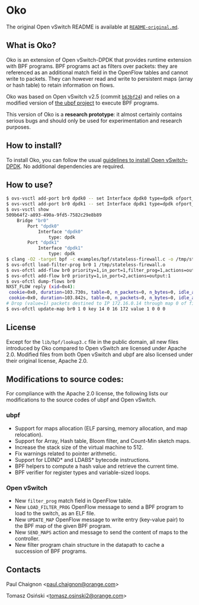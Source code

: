 Oko
===

The original Open vSwitch README is available at [`README-original.md`].

What is Oko?
------------

Oko is an extension of Open vSwitch-DPDK that provides runtime extension with
BPF programs. BPF programs act as filters over packets: they are referenced as
an additional match field in the OpenFlow tables and cannot write to packets.
They can however read and write to persistent maps (array or hash table) to
retain information on flows.

Oko was based on Open vSwitch v2.5 (commit [`b63bf24`]) and relies on a
modified version of [the ubpf project] to execute BPF programs.

This version of Oko is a **research prototype**: it almost certainly contains
serious bugs and should only be used for experimentation and research purposes.


How to install?
---------------

To install Oko, you can follow the usual [guidelines to install Open
vSwitch-DPDK]. No additional dependencies are required.


How to use?
-----------

```bash
$ ovs-vsctl add-port br0 dpdk0 -- set Interface dpdk0 type=dpdk ofport_request=1
$ ovs-vsctl add-port br0 dpdk1 -- set Interface dpdk1 type=dpdk ofport_request=2
$ ovs-vsctl show
509b64f2-a893-490a-9fd5-7582c29e8b89
    Bridge "br0"
        Port "dpdk0"
            Interface "dpdk0"
                type: dpdk
        Port "dpdk1"
            Interface "dpdk1"
                type: dpdk
$ clang -O2 -target bpf -c examples/bpf/stateless-firewall.c -o /tmp/stateless-firewall.o
$ ovs-ofctl load-filter-prog br0 1 /tmp/stateless-firewall.o
$ ovs-ofctl add-flow br0 priority=1,in_port=1,filter_prog=1,actions=output:2
$ ovs-ofctl add-flow br0 priority=1,in_port=2,actions=output:1
$ ovs-ofctl dump-flows br0
NXST_FLOW reply (xid=0x4):
 cookie=0x0, duration=103.730s, table=0, n_packets=0, n_bytes=0, idle_age=103, priority=1,in_port=1,filter_prog=1 actions=output:2
 cookie=0x0, duration=103.842s, table=0, n_packets=0, n_bytes=0, idle_age=103, in_port=2,actions=output:1
# Drop (value=1) packets destined to IP 172.16.0.14 through map 0 of filter_prog 1.
$ ovs-ofctl update-map br0 1 0 key 14 0 16 172 value 1 0 0 0
```

License
-------

Except for the `lib/bpf/lookup3.c` file in the public domain, all new files
introduced by Oko compared to Open vSwitch are licensed under Apache 2.0.
Modified files from both Open vSwitch and ubpf are also licensed under their
original license, Apache 2.0.


Modifications to source codes:
------------------------------

For compliance with the Apache 2.0 license, the following lists our
modifications to the source codes of ubpf and Open vSwitch.

### ubpf

- Support for maps allocation (ELF parsing, memory allocation, and map
relocation).
- Support for Array, Hash table, Bloom filter, and Count-Min sketch maps.
- Increase the stack size of the virtual machine to 512.
- Fix warnings related to pointer arithmetic.
- Support for LDIND* and LDABS* bytecode instructions.
- BPF helpers to compute a hash value and retrieve the current time.
- BPF verifier for register types and variable-sized loops.

### Open vSwitch

- New `filter_prog` match field in OpenFlow table.
- New `LOAD_FILTER_PROG` OpenFlow message to send a BPF program to load to the
switch, as an ELF file.
- New `UPDATE_MAP` OpenFlow message to write entry (key-value pair) to the BPF
map of the given BPF program.
- New `SEND_MAPS` action and message to send the content of maps to the
controller.
- New filter program chain structure in the datapath to cache a succession of
BPF programs.

Contacts
--------

Paul Chaignon &lt;paul.chaignon@orange.com&gt;

Tomasz Osiński &lt;tomasz.osinski2@orange.com&gt;

[`README-original.md`]:README-original.md
[`b63bf24`]:https://github.com/Orange-OpenSource/oko/commit/b63bf24882095cc45d3304455cc37e9df4a08c58
[the ubpf project]:https://github.com/iovisor/ubpf
[guidelines to install Open vSwitch-DPDK]:INSTALL.DPDK.md
